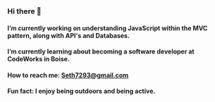 ### Hi there 👋
#### I’m currently working on understanding JavaScript within the MVC pattern, along with API's and Databases.
#### I’m currently learning about becoming a software developer at CodeWorks in Boise.
#### How to reach me: Seth7293@gmail.com
#### Fun fact: I enjoy being outdoors and being active.

<!--
**Seth-McCormick/Seth-McCormick** is a ✨ _special_ ✨ repository because its `README.md` (this file) appears on your GitHub profile.

Here are some ideas to get you started:

- 🔭 I’m currently working on ...
- 🌱 I’m currently learning ...
- 👯 I’m looking to collaborate on ...
- 🤔 I’m looking for help with ...
- 💬 Ask me about ...
- 📫 How to reach me: ...
- 😄 Pronouns: ...
- ⚡ Fun fact: ...
-->
